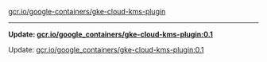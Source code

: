 [gcr.io/google-containers/gke-cloud-kms-plugin](https://hub.docker.com/r/cruse/gke-cloud-kms-plugin/tags/) 

----
**Update: [gcr.io/google_containers/gke-cloud-kms-plugin:0.1](https://hub.docker.com/r/cruse/gke-cloud-kms-plugin/tags/)**

Update: [gcr.io/google_containers/gke-cloud-kms-plugin:0.1](https://hub.docker.com/r/cruse/gke-cloud-kms-plugin/tags/)

